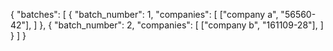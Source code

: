 {
  "batches": [
    {
      "batch_number": 1,
      "companies": [
        ["company a", "56560-42"],
      ]
    },
    {
      "batch_number": 2,
      "companies": [
        ["company b", "161109-28"],
      ]
    }
  ]
}
